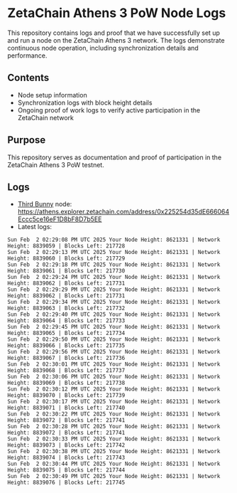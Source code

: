 # ZetaChain Athens 3 PoW Node Logs
This repository contains logs and proof that we have successfully set up and run a node on the ZetaChain Athens 3 network. The logs demonstrate continuous node operation, including synchronization details and performance.

## Contents
- Node setup information
- Synchronization logs with block height details
- Ongoing proof of work logs to verify active participation in the ZetaChain network

## Purpose
This repository serves as documentation and proof of participation in the ZetaChain Athens 3 PoW testnet.

## Logs

- [Third Bunny](https://thirdbunny.xyz/) node: https://athens.explorer.zetachain.com/address/0x225254d35dE666064Eccc5ce16eF1D8bF8D7b5EE
- Latest logs:
```
Sun Feb  2 02:29:08 PM UTC 2025 Your Node Height: 8621331 | Network Height: 8839059 | Blocks Left: 217728
Sun Feb  2 02:29:13 PM UTC 2025 Your Node Height: 8621331 | Network Height: 8839060 | Blocks Left: 217729
Sun Feb  2 02:29:18 PM UTC 2025 Your Node Height: 8621331 | Network Height: 8839061 | Blocks Left: 217730
Sun Feb  2 02:29:24 PM UTC 2025 Your Node Height: 8621331 | Network Height: 8839062 | Blocks Left: 217731
Sun Feb  2 02:29:29 PM UTC 2025 Your Node Height: 8621331 | Network Height: 8839062 | Blocks Left: 217731
Sun Feb  2 02:29:34 PM UTC 2025 Your Node Height: 8621331 | Network Height: 8839063 | Blocks Left: 217732
Sun Feb  2 02:29:40 PM UTC 2025 Your Node Height: 8621331 | Network Height: 8839064 | Blocks Left: 217733
Sun Feb  2 02:29:45 PM UTC 2025 Your Node Height: 8621331 | Network Height: 8839065 | Blocks Left: 217734
Sun Feb  2 02:29:50 PM UTC 2025 Your Node Height: 8621331 | Network Height: 8839066 | Blocks Left: 217735
Sun Feb  2 02:29:56 PM UTC 2025 Your Node Height: 8621331 | Network Height: 8839067 | Blocks Left: 217736
Sun Feb  2 02:30:01 PM UTC 2025 Your Node Height: 8621331 | Network Height: 8839068 | Blocks Left: 217737
Sun Feb  2 02:30:06 PM UTC 2025 Your Node Height: 8621331 | Network Height: 8839069 | Blocks Left: 217738
Sun Feb  2 02:30:12 PM UTC 2025 Your Node Height: 8621331 | Network Height: 8839070 | Blocks Left: 217739
Sun Feb  2 02:30:17 PM UTC 2025 Your Node Height: 8621331 | Network Height: 8839071 | Blocks Left: 217740
Sun Feb  2 02:30:22 PM UTC 2025 Your Node Height: 8621331 | Network Height: 8839072 | Blocks Left: 217741
Sun Feb  2 02:30:28 PM UTC 2025 Your Node Height: 8621331 | Network Height: 8839072 | Blocks Left: 217741
Sun Feb  2 02:30:33 PM UTC 2025 Your Node Height: 8621331 | Network Height: 8839073 | Blocks Left: 217742
Sun Feb  2 02:30:38 PM UTC 2025 Your Node Height: 8621331 | Network Height: 8839074 | Blocks Left: 217743
Sun Feb  2 02:30:44 PM UTC 2025 Your Node Height: 8621331 | Network Height: 8839075 | Blocks Left: 217744
Sun Feb  2 02:30:49 PM UTC 2025 Your Node Height: 8621331 | Network Height: 8839076 | Blocks Left: 217745
```
